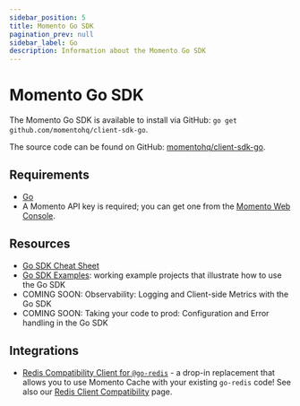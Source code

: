 ```yaml
---
sidebar_position: 5
title: Momento Go SDK
pagination_prev: null
sidebar_label: Go
description: Information about the Momento Go SDK
---
```


# Momento Go SDK

The Momento Go SDK is available to install via GitHub: `go get github.com/momentohq/client-sdk-go`.

The source code can be found on GitHub: [momentohq/client-sdk-go](https://github.com/momentohq/client-sdk-go).

## Requirements

- [Go](https://go.dev/dl/)
- A Momento API key is required; you can get one from the [Momento Web Console](https://console.gomomento.com/).

## Resources

- [Go SDK Cheat Sheet](./cheat-sheet.mdx)
- [Go SDK Examples](https://github.com/momentohq/client-sdk-go/blob/main/examples/README.md): working example projects that illustrate how to use the Go SDK
- COMING SOON: Observability: Logging and Client-side Metrics with the Go SDK
- COMING SOON: Taking your code to prod: Configuration and Error handling in the Go SDK

## Integrations

- [Redis Compatibility Client for `@go-redis`](https://github.com/momentohq/momento-go-redis-client) - a drop-in replacement that allows you to use Momento Cache with your existing `go-redis` code! See also our [Redis Client Compatibility](./../../integrations/redis-client-compatibility.md) page.
